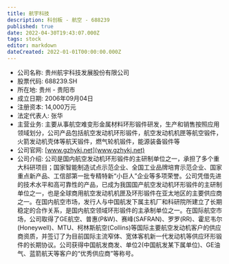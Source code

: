 ```yaml
---
title: 航宇科技
description: 科创板 - 航空 - 688239
published: true
date: 2022-04-30T19:43:07.000Z
tags: stock
editor: markdown
dateCreated: 2022-01-01T00:00:00.000Z
---
```


- 公司名称: 贵州航宇科技发展股份有限公司
- 股票代码: 688239.SH
- 所在地: 贵州 - 贵阳市
- 成立日期: 2006年09月04日
- 注册资本: 14,000万元
- 法定代表人: 张华
- 主营业务: 主要从事航空难变形金属材料环形锻件研发，生产和销售按照应用领域划分，公司产品包括航空发动机环形锻件，航空发动机机匣等航空锻件，火箭发动机壳体等航天锻件，燃气轮机锻件，能源装备锻件等
- 公司官网: [www.gzhykj.net](www.gzhykj.net)
- 公司介绍: 公司是国内航空发动机环形锻件的主研制单位之一，承担了多个重大科研项目；国家智能制造试点示范企业、全国工业品牌培育示范企业、国家重点新产品、工信部第一批专精特新“小巨人”企业等多项荣誉。公司凭借先进的技术水平和高可靠性的产品，已成为我国国产航空发动机环形锻件的主研制单位之一，也是全球商用航空发动机机匣及环形锻件在亚太地区的主要供应商之一。在国内航空市场，发行人与中国航发下属主机厂和科研院所建立了长期稳定的合作关系，是国内航空领域环形锻件的主承制单位之一。在国际航空市场，公司取得了GE航空、普惠(P&W)、赛峰(SAFRAN)、罗罗(RR)、霍尼韦尔(Honeywell)、MTU、柯林斯航空(Collins)等国际主要航空发动机客户的供应商资质，并签订了为目前国际主流窄体、宽体客机新一代发动机等供应环形锻件的长期协议。公司获得中国航发商发、单位2(中国航发某下属单位)、GE油气、蓝箭航天等客户的“优秀供应商”等称号。



